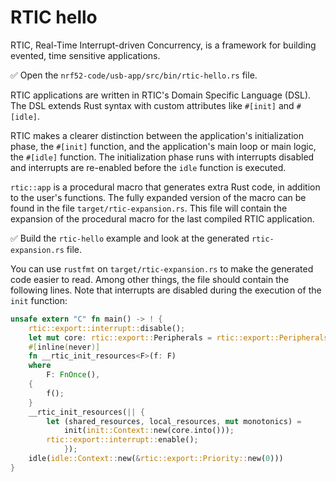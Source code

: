 # RTIC hello

RTIC, Real-Time Interrupt-driven Concurrency, is a framework for building evented, time sensitive applications.

✅ Open the `nrf52-code/usb-app/src/bin/rtic-hello.rs` file.

RTIC applications are written in RTIC's Domain Specific Language (DSL). The DSL extends Rust syntax with custom attributes like `#[init]` and `#[idle]`.

RTIC makes a clearer distinction between the application's initialization phase, the `#[init]` function, and the application's main loop or main logic, the `#[idle]` function. The initialization phase runs with interrupts disabled and interrupts are re-enabled before the `idle` function is executed.

`rtic::app` is a procedural macro that generates extra Rust code, in addition to the user's functions. The fully expanded version of the macro can be found in the file `target/rtic-expansion.rs`. This file will contain the expansion of the procedural macro for the last compiled RTIC application.

✅ Build the `rtic-hello` example and look at the generated `rtic-expansion.rs` file.

You can use `rustfmt` on `target/rtic-expansion.rs` to make the generated code easier to read. Among other things, the file should contain the following lines. Note that interrupts are disabled during the execution of the `init` function:

```rust ignore
unsafe extern "C" fn main() -> ! {
    rtic::export::interrupt::disable();
    let mut core: rtic::export::Peripherals = rtic::export::Peripherals::steal().into();
    #[inline(never)]
    fn __rtic_init_resources<F>(f: F)
    where
        F: FnOnce(),
    {
        f();
    }
    __rtic_init_resources(|| {
        let (shared_resources, local_resources, mut monotonics) =
            init(init::Context::new(core.into()));
        rtic::export::interrupt::enable();
            });
    idle(idle::Context::new(&rtic::export::Priority::new(0)))
}
```
